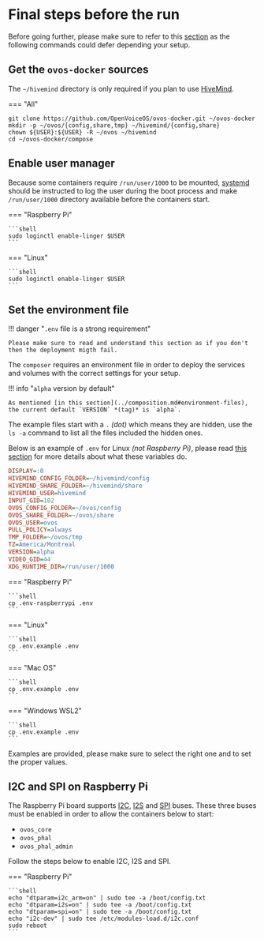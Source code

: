 # Final steps before the run

Before going further, please make sure to refer to this [section](../composition.md) as the following commands could defer depending your setup.

## Get the `ovos-docker` sources

The `~/hivemind` directory is only required if you plan to use [HiveMind](../../../about/glossary/terms.md#hivemind).

=== "All"

```shell
git clone https://github.com/OpenVoiceOS/ovos-docker.git ~/ovos-docker
mkdir -p ~/ovos/{config,share,tmp} ~/hivemind/{config,share}
chown ${USER}:${USER} -R ~/ovos ~/hivemind
cd ~/ovos-docker/compose
```

## Enable user manager

Because some containers require `/run/user/1000` to be mounted, [systemd](https://en.wikipedia.org/wiki/Systemd) should be instructed to log the user during the boot process and make `/run/user/1000` directory available before the containers start.

=== "Raspberry Pi"

    ```shell
    sudo loginctl enable-linger $USER
    ```

=== "Linux"

    ```shell
    sudo loginctl enable-linger $USER
    ```

## Set the environment file

!!! danger "`.env` file is a strong requirement"

    Please make sure to read and understand this section as if you don't then the deployment migth fail.

The `composer` requires an environment file in order to deploy the services and volumes with the correct settings for your setup.

!!! info "`alpha` version by default"

    As mentioned [in this section](../composition.md#environment-files), the current default `VERSION` *(tag)* is `alpha`.

The example files start with a `.` _(dot)_ which means they are hidden, use the `ls -a` command to list all the files included the hidden ones.

Below is an example of `.env` for Linux _(not Raspberry Pi)_, please read [this section](../composition.md#environment-files) for more details about what these variables do.

```ini title=".env"
DISPLAY=:0
HIVEMIND_CONFIG_FOLDER=~/hivemind/config
HIVEMIND_SHARE_FOLDER=~/hivemind/share
HIVEMIND_USER=hivemind
INPUT_GID=102
OVOS_CONFIG_FOLDER=~/ovos/config
OVOS_SHARE_FOLDER=~/ovos/share
OVOS_USER=ovos
PULL_POLICY=always
TMP_FOLDER=~/ovos/tmp
TZ=America/Montreal
VERSION=alpha
VIDEO_GID=44
XDG_RUNTIME_DIR=/run/user/1000
```

=== "Raspberry Pi"

    ```shell
    cp .env-raspberrypi .env
    ```

=== "Linux"

    ```shell
    cp .env.example .env
    ```

=== "Mac OS"

    ```shell
    cp .env.example .env
    ```

=== "Windows WSL2"

    ```shell
    cp .env.example .env
    ```

Examples are provided, please make sure to select the right one and to set the proper values.

## I2C and SPI on Raspberry Pi

The Raspberry Pi board supports [I2C](https://en.wikipedia.org/wiki/I%C2%B2C), [I2S](https://en.wikipedia.org/wiki/I%C2%B2S) and [SPI](https://en.wikipedia.org/wiki/Serial_Peripheral_Interface) buses. These three buses must be enabled in order to allow the containers below to start:

- `ovos_core`
- `ovos_phal`
- `ovos_phal_admin`

Follow the steps below to enable I2C, I2S and SPI.

=== "Raspberry Pi"

    ```shell
    echo "dtparam=i2c_arm=on" | sudo tee -a /boot/config.txt
    echo "dtparam=i2s=on" | sudo tee -a /boot/config.txt
    echo "dtparam=spi=on" | sudo tee -a /boot/config.txt
    echo "i2c-dev" | sudo tee /etc/modules-load.d/i2c.conf
    sudo reboot
    ```
